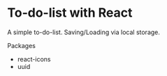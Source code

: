 # To-do-list with React

A simple to-do-list. Saving/Loading via local storage.

Packages
- react-icons
- uuid
